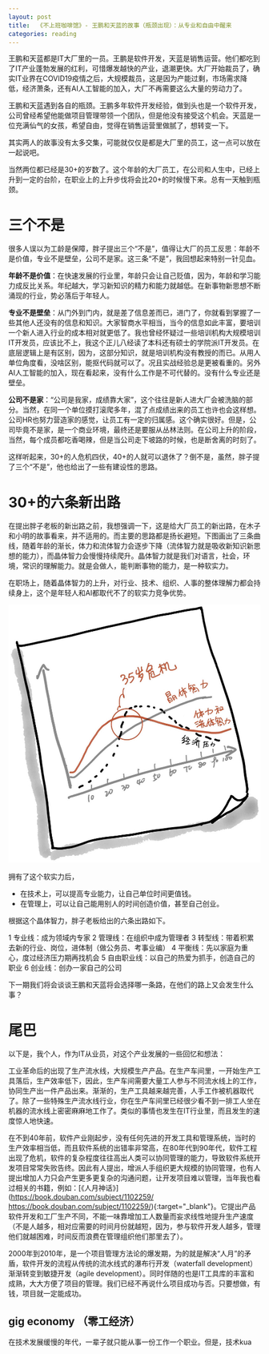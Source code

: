 ```yaml
---
layout: post
title:  《不上班咖啡馆》- 王鹏和天蓝的故事（瓶颈出现）：从专业和自由中醒来
categories: reading
---
```

王鹏和天蓝都是IT大厂里的一员。王鹏是软件开发，天蓝是销售运营。他们都吃到了IT产业蓬勃发展的红利，可惜爆发越快的产业，退潮更快。大厂开始裁员了，确实IT业界在COVID19疫情之后，大规模裁员，这是因为产能过剩，市场需求降低，经济萧条，还有AI人工智能的加入，大厂不再需要这么大量的劳动力了。

王鹏和天蓝遇到各自的瓶颈。王鹏多年软件开发经验，做到头也是一个软件开发，公司曾经希望他能做项目管理带领一个团队，但是他没有接受这个机会。天蓝是一位充满仙气的女孩，希望自由，觉得在销售运营里做腻了，想转变一下。

其实两人的故事没有太多交集，可能就仅仅是都是大厂里的员工，这一点可以放在一起说吧。

当然两位都已经是30+的岁数了。这个年龄的大厂员工，在公司和人生中，已经上升到一定的台阶，在职业上的上升步伐将会比20+的时候慢下来。总有一天触到瓶颈。

# 三个不是

很多人误以为工龄是保障，胖子提出三个“不是”，值得让大厂的员工反思：年龄不是价值，专业不是壁垒，公司不是家。这三条“不是”，我回想起来特别一针见血。

**年龄不是价值**：在快速发展的行业里，年龄只会让自己贬值，因为，年龄和学习能力成反比关系。年纪越大，学习新知识的精力和能力就越低。在新事物新思想不断涌现的行业，势必落后于年轻人。

**专业不是壁垒**：从门外到门内，就是差了信息差而已，进门了，你就看到掌握了一些其他人还没有的信息和知识。大家智商水平相当，当今的信息如此丰富，要培训一个新人进入行业的成本相对就更低了。我也曾经怀疑过一些培训机构大规模培训IT开发员，应该比不上，我这个正儿八经读了本科还有硕士的学院派IT开发员。在底层逻辑上是有区别，因为，这部分知识，就是培训机构没有教授的而已。从用人单位角度看，没啥区别，能抠代码就可以了。况且实战经验总是更被看重的。另外AI人工智能的加入，现在看起来，没有什么工作是不可代替的。没有什么专业还是壁垒。

**公司不是家**：“公司是我家，成绩靠大家”，这个往往是新人进大厂会被洗脑的部分。当然，在同一个单位摸打滚爬多年，混了点成绩出来的员工也许也会这样想。公司HR也努力营造家的感觉，让员工有一定的归属感。这个确实很好。但是，公司毕竟不是家，是一个商业环境，最终还是要服从丛林法则。在公司上升的阶段，当然，每个成员都吃香喝辣，但是当公司走下坡路的时候，也是断舍离的时刻了。

这样听起来，30+的人危机四伏，40+的人就可以退休了？倒不是，虽然，胖子提了三个“不是”，他也给出了一些有建设性的思路。

# 30+的六条新出路

在提出胖子老板的新出路之前，我想强调一下，这是给大厂员工的新出路，在木子和小明的故事看来，并不适用的。而主要的思路都是扬长避短。下图画出了三条曲线，随着年龄的渐长，体力和流体智力会逐步下降（流体智力就是吸收新知识新思想的能力），而晶体智力会慢慢持续爬升。晶体智力就是我们对语言，社会，环境，常识的理解能力。就是会做人，能判断事物的能力，是一种软实力。

在职场上，随着晶体智力的上升，对行业、技术、组织、人事的整体理解力都会持续身上，这个是年轻人和AI都取代不了的软实力竞争优势。

![不上班咖啡馆-晶体智力.png](/assets/%E4%B8%8D%E4%B8%8A%E7%8F%AD%E5%92%96%E5%95%A1%E9%A6%86-%E6%99%B6%E4%BD%93%E6%99%BA%E5%8A%9B.png)

拥有了这个软实力后，

- 在技术上，可以提高专业能力，让自己单位时间更值钱。
- 在管理上，可以让自己能用别人的时间创造价值，甚至自己创业。

根据这个晶体智力，胖子老板给出的六条出路如下。

1 专业线：成为领域内专家
2 管理线：在组织中成为管理者
3 转型线：带着积累去新的行业、岗位，进体制（做公务员、考事业编）
4 平衡线：先以家庭为重心，度过经济压力期再找机会
5 自由职业线：以自己的热爱为抓手，创造自己的职业
6 创业线：创办一家自己的公司

下一期我们将会谈谈王鹏和天蓝将会选择哪一条路，在他们的路上又会发生什么事？


# 尾巴 

以下是，我个人，作为IT从业员，对这个产业发展的一些回忆和想法：

工业革命后的出现了生产流水线，大规模生产产品。在生产车间里，一开始生产工具落后，生产效率低下，因此，生产车间需要大量工人参与不同流水线上的工作，协同生产出一件产品出来。渐渐的，生产工具越来越完善，人手工作被机器取代了。除了一些特殊生产流水线行业，你在生产车间里已经很少看不到一排工人坐在机器的流水线上密密麻麻地工作了。类似的事情也发生在IT行业里，而且发生的速度惊人地快速。

在不到40年前，软件产业刚起步，没有任何先进的开发工具和管理系统，当时的生产效率相当低，而且软件系统的出错率非常高，在80年代到90年代，软件工程出现了危机，软件的复杂程度往往高出人类可以协同管理的能力，导致软件系统开发项目常常失败告终。因此有人提出，增派人手组织更大规模的协同管理，也有人提出增加人力只会产生更多更复杂的沟通问题，让开发项目难以管理，当年我也看过相关的书籍，例如：[《人月神话》](https://book.douban.com/subject/1102259/
https://book.douban.com/subject/1102259/){:target="_blank"}。它提出产品软件开发和工厂生产不同，不能一味靠增加工人数量而妄求线性地提升生产速度（不是人越多，相对应需要的时间月份就越短，因为，参与软件开发人越多，管理他们就越困难，时间反而浪费在管理组织他们那里去了）。

2000年到2010年，是一个项目管理方法论的爆发期，为的就是解决“人月”的矛盾，软件开发的流程从传统的流水线式的瀑布行开发（waterfall development）渐渐转变到敏捷开发（agile development）。同时伴随的也是IT工具库的丰富和成熟，大大方便了项目的管理。我们已经不再说什么项目成功与否。只要想做，有钱，项目就一定能成功。

## gig economy （零工经济）

在技术发展缓慢的年代，一辈子就只能从事一份工作一个职业。但是，技术kua
<!--stackedit_data:
eyJoaXN0b3J5IjpbNDkzOTQ1NzUyLC0xNDk5ODkyNTAwLC0xMz
g4ODE4ODE5LC02NDUxOTE0OTksLTk4NTk0MjQ3MiwtOTc0ODQ4
NjkwXX0=
-->